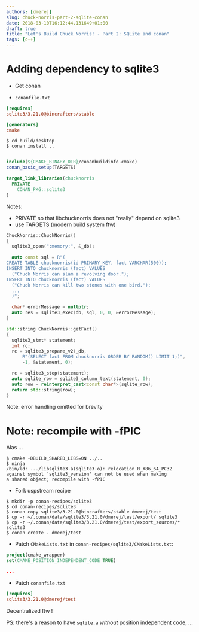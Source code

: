 ```yaml
---
authors: [dmerej]
slug: chuck-norris-part-2-sqlite-conan
date: 2018-03-10T16:12:44.131649+01:00
draft: true
title: "Let's Build Chuck Norris! - Part 2: SQLite and conan"
tags: [c++]
---
```



# Adding dependency to sqlite3

* Get conan

* `conanfile.txt`

```cfg
[requires]
sqlite3/3.21.0@bincrafters/stable

[generators]
cmake
```

```console
$ cd build/desktop
$ conan install ..
```

```cmake

include(${CMAKE_BINARY_DIR}/conanbuildinfo.cmake)
conan_basic_setup(TARGETS)

target_link_libraries(chucknorris
  PRIVATE
    CONAN_PKG::sqlite3
)
```

Notes:

* PRIVATE so that libchucknorris does not "really" depend on sqlite3
* use TARGETS (modern build system ftw)


```cpp
ChuckNorris::ChuckNorris()
{
  sqlite3_open(":memory:", &_db);

  auto const sql = R"(
CREATE TABLE chucknorris(id PRIMARY_KEY, fact VARCHAR(500));
INSERT INTO chucknorris (fact) VALUES
  ("Chuck Norris can slam a revolving door.");
INSERT INTO chucknorris (fact) VALUES
  ("Chuck Norris can kill two stones with one bird.");
  ...
  )";

  char* errorMessage = nullptr;
  auto res = sqlite3_exec(db, sql, 0, 0, &errorMessage);
}

std::string ChuckNorris::getFact()
{
  sqlite3_stmt* statement;
  int rc;
  rc = sqlite3_prepare_v2(_db,
      R"(SELECT fact FROM chucknorris ORDER BY RANDOM() LIMIT 1;)",
      -1, &statement, 0);

  rc = sqlite3_step(statement);
  auto sqlite_row = sqlite3_column_text(statement, 0);
  auto row = reinterpret_cast<const char*>(sqlite_row);
  return std::string(row);
}
```

Note: error handling omitted for brevity


# Note: recompile with -fPIC

Alas ...

```console
$ cmake -DBUILD_SHARED_LIBS=ON ../..
$ ninja
/bin/ld: .../libsqlite3.a(sqlite3.o): relocation R_X86_64_PC32
against symbol `sqlite3_version' can not be used when making
a shared object; recompile with -fPIC
```


* Fork uspstream recipe


```console
$ mkdir -p conan-recipes/sqlite3
$ cd conan-recipes/sqlite3
$ conan copy sqlite3/3.21.0@bincrafters/stable dmerej/test
$ cp -r ~/.conan/data/sqlite3/3.21.0/dmerej/test/export/ sqlite3
$ cp -r ~/.conan/data/sqlite3/3.21.0/dmerej/test/export_sources/* sqlite3
$ conan create . dmerej/test
```

* Patch `CMakeLists.txt` in `conan-recipes/sqlite3/CMakeLists.txt`:

```cmake
project(cmake_wrapper)
set(CMAKE_POSITION_INDEPENDENT_CODE TRUE)

...
```

* Patch `conanfile.txt`
```cfg
[requires]
sqlite3/3.21.0@dmerej/test
```

Decentralized ftw !


PS: there's a reason to have `sqlite.a` *without* position independent code, ...

